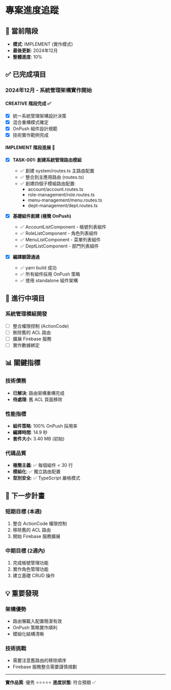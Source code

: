 # 專案進度追蹤

## 📌 當前階段
- **模式**: IMPLEMENT (實作模式)
- **最後更新**: 2024年12月
- **整體進度**: 10%

## ✅ 已完成項目

### 2024年12月 - 系統管理架構實作開始

#### CREATIVE 階段完成 ✅
- [x] 統一系統管理架構設計決策
- [x] 混合重構模式確定
- [x] OnPush 組件設計規範
- [x] 技術實作範例完成

#### IMPLEMENT 階段進展 🚀
- [x] **TASK-001: 創建系統管理路由模組**
  - ✅ 創建 system/routes.ts 主路由配置
  - ✅ 整合到主應用路由 (routes.ts)
  - ✅ 創建四個子模組路由配置:
    - account/account.routes.ts
    - role-management/role.routes.ts
    - menu-management/menu.routes.ts
    - dept-management/dept.routes.ts

- [x] **基礎組件創建 (極簡 OnPush)**
  - ✅ AccountListComponent - 帳號列表組件
  - ✅ RoleListComponent - 角色列表組件
  - ✅ MenuListComponent - 菜單列表組件
  - ✅ DeptListComponent - 部門列表組件

- [x] **編譯驗證通過**
  - ✅ yarn build 成功
  - ✅ 所有組件採用 OnPush 策略
  - ✅ 使用 standalone 組件架構

## 🔄 進行中項目

### 系統管理模組開發
- [ ] 整合權限控制 (ActionCode)
- [ ] 刪除舊的 ACL 路由
- [ ] 擴展 Firebase 服務
- [ ] 實作數據綁定

## 📊 關鍵指標

### 技術債務
- **已解決**: 路由架構重構完成
- **待處理**: 舊 ACL 頁面移除

### 性能指標
- **組件策略**: 100% OnPush 採用率
- **編譯時間**: 14.9 秒
- **套件大小**: 3.40 MB (初始)

### 代碼品質
- **極簡主義**: ✅ 每個組件 < 30 行
- **模組化**: ✅ 獨立路由配置
- **型別安全**: ✅ TypeScript 嚴格模式

## 🎯 下一步計畫

### 短期目標 (本週)
1. 整合 ActionCode 權限控制
2. 移除舊的 ACL 路由
3. 開始 Firebase 服務擴展

### 中期目標 (2週內)
1. 完成帳號管理功能
2. 實作角色管理功能
3. 建立基礎 CRUD 操作

## 💡 重要發現

### 架構優勢
- 路由懶載入配置簡潔有效
- OnPush 策略實作順利
- 模組化結構清晰

### 技術挑戰
- 需要注意舊路由的移除順序
- Firebase 服務整合需要謹慎規劃

---

**實作品質**: 優秀 ⭐⭐⭐⭐⭐
**進度狀態**: 符合預期 ✅ 

